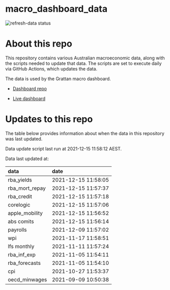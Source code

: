 
<!-- README.md is generated from README.Rmd. Please edit that file -->

# macro\_dashboard\_data

<!-- badges: start -->

![refresh-data
status](https://github.com/grattan/macro_dashboard_data/workflows/refresh-data/badge.svg)

<!-- badges: end -->

# About this repo

This repository contains various Australian macroeconomic data, along
with the scripts needed to update that data. The scripts are set to
execute daily via GitHub Actions, which updates the data.

The data is used by the Grattan macro dashboard.

  - [Dashboard repo](https://github.com/grattan/macrodashboard)

  - [Live dashboard](https://mattcowgill.shinyapps.io/macrodashboard/)

# Updates to this repo

The table below provides information about when the data in this
repository was last updated.

Data update script last run at 2021-12-15 11:58:12 AEST.

Data last updated at:

| data             | date                |
| :--------------- | :------------------ |
| rba\_yields      | 2021-12-15 11:58:05 |
| rba\_mort\_repay | 2021-12-15 11:57:37 |
| rba\_credit      | 2021-12-15 11:57:18 |
| corelogic        | 2021-12-15 11:57:06 |
| apple\_mobility  | 2021-12-15 11:56:52 |
| abs comits       | 2021-12-15 11:56:14 |
| payrolls         | 2021-12-09 11:57:02 |
| wpi              | 2021-11-17 11:58:51 |
| lfs monthly      | 2021-11-11 11:57:24 |
| rba\_inf\_exp    | 2021-11-05 11:54:11 |
| rba\_forecasts   | 2021-11-05 11:54:10 |
| cpi              | 2021-10-27 11:53:37 |
| oecd\_minwages   | 2021-09-09 10:50:38 |

